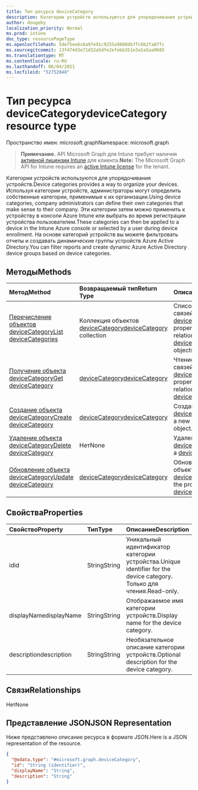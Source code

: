 ```yaml
---
title: Тип ресурса deviceCategory
description: Категории устройств используются для упорядочивания устройств. Используя категории устройств, администраторы могут определить собственные категории, применимые к их организации. Эти категории затем можно применить к устройству в консоли Azure Intune или выбрать во время регистрации устройства пользователем. На основе категорий устройств вы можете фильтровать отчеты и создавать динамические группы устройств Azure Active Directory.
author: dougeby
localization_priority: Normal
ms.prod: intune
doc_type: resourcePageType
ms.openlocfilehash: 5def5ee6c6a97e91c9255a9808db7fc6b2fa07fc
ms.sourcegitcommit: 13f474d3e71d32a5dfe2efebb351e3a1a5aa9685
ms.translationtype: MT
ms.contentlocale: ru-RU
ms.lasthandoff: 06/04/2021
ms.locfileid: "52752048"
---
```

# <a name="devicecategory-resource-type"></a><span data-ttu-id="b976b-106">Тип ресурса deviceCategory</span><span class="sxs-lookup"><span data-stu-id="b976b-106">deviceCategory resource type</span></span>

<span data-ttu-id="b976b-107">Пространство имен: microsoft.graph</span><span class="sxs-lookup"><span data-stu-id="b976b-107">Namespace: microsoft.graph</span></span>

> <span data-ttu-id="b976b-108">**Примечание.** API Microsoft Graph для Intune требует наличия [активной лицензии Intune](https://go.microsoft.com/fwlink/?linkid=839381) для клиента.</span><span class="sxs-lookup"><span data-stu-id="b976b-108">**Note:** The Microsoft Graph API for Intune requires an [active Intune license](https://go.microsoft.com/fwlink/?linkid=839381) for the tenant.</span></span>

<span data-ttu-id="b976b-109">Категории устройств используются для упорядочивания устройств.</span><span class="sxs-lookup"><span data-stu-id="b976b-109">Device categories provides a way to organize your devices.</span></span> <span data-ttu-id="b976b-110">Используя категории устройств, администраторы могут определить собственные категории, применимые к их организации.</span><span class="sxs-lookup"><span data-stu-id="b976b-110">Using device categories, company administrators can define their own categories that make sense to their company.</span></span> <span data-ttu-id="b976b-111">Эти категории затем можно применить к устройству в консоли Azure Intune или выбрать во время регистрации устройства пользователем.</span><span class="sxs-lookup"><span data-stu-id="b976b-111">These categories can then be applied to a device in the Intune Azure console or selected by a user during device enrollment.</span></span> <span data-ttu-id="b976b-112">На основе категорий устройств вы можете фильтровать отчеты и создавать динамические группы устройств Azure Active Directory.</span><span class="sxs-lookup"><span data-stu-id="b976b-112">You can filter reports and create dynamic Azure Active Directory device groups based on device categories.</span></span>

## <a name="methods"></a><span data-ttu-id="b976b-113">Методы</span><span class="sxs-lookup"><span data-stu-id="b976b-113">Methods</span></span>
|<span data-ttu-id="b976b-114">Метод</span><span class="sxs-lookup"><span data-stu-id="b976b-114">Method</span></span>|<span data-ttu-id="b976b-115">Возвращаемый тип</span><span class="sxs-lookup"><span data-stu-id="b976b-115">Return Type</span></span>|<span data-ttu-id="b976b-116">Описание</span><span class="sxs-lookup"><span data-stu-id="b976b-116">Description</span></span>|
|:---|:---|:---|
|[<span data-ttu-id="b976b-117">Перечисление объектов deviceCategory</span><span class="sxs-lookup"><span data-stu-id="b976b-117">List deviceCategories</span></span>](../api/intune-onboarding-devicecategory-list.md)|<span data-ttu-id="b976b-118">Коллекция объектов [deviceCategory](../resources/intune-onboarding-devicecategory.md)</span><span class="sxs-lookup"><span data-stu-id="b976b-118">[deviceCategory](../resources/intune-onboarding-devicecategory.md) collection</span></span>|<span data-ttu-id="b976b-119">Список свойств и связей объектов [deviceCategory](../resources/intune-onboarding-devicecategory.md).</span><span class="sxs-lookup"><span data-stu-id="b976b-119">List properties and relationships of the [deviceCategory](../resources/intune-onboarding-devicecategory.md) objects.</span></span>|
|[<span data-ttu-id="b976b-120">Получение объекта deviceCategory</span><span class="sxs-lookup"><span data-stu-id="b976b-120">Get deviceCategory</span></span>](../api/intune-onboarding-devicecategory-get.md)|[<span data-ttu-id="b976b-121">deviceCategory</span><span class="sxs-lookup"><span data-stu-id="b976b-121">deviceCategory</span></span>](../resources/intune-onboarding-devicecategory.md)|<span data-ttu-id="b976b-122">Чтение свойств и связей объекта [deviceCategory](../resources/intune-onboarding-devicecategory.md).</span><span class="sxs-lookup"><span data-stu-id="b976b-122">Read properties and relationships of the [deviceCategory](../resources/intune-onboarding-devicecategory.md) object.</span></span>|
|[<span data-ttu-id="b976b-123">Создание объекта deviceCategory</span><span class="sxs-lookup"><span data-stu-id="b976b-123">Create deviceCategory</span></span>](../api/intune-onboarding-devicecategory-create.md)|[<span data-ttu-id="b976b-124">deviceCategory</span><span class="sxs-lookup"><span data-stu-id="b976b-124">deviceCategory</span></span>](../resources/intune-onboarding-devicecategory.md)|<span data-ttu-id="b976b-125">Создание объекта [deviceCategory](../resources/intune-onboarding-devicecategory.md).</span><span class="sxs-lookup"><span data-stu-id="b976b-125">Create a new [deviceCategory](../resources/intune-onboarding-devicecategory.md) object.</span></span>|
|[<span data-ttu-id="b976b-126">Удаление объекта deviceCategory</span><span class="sxs-lookup"><span data-stu-id="b976b-126">Delete deviceCategory</span></span>](../api/intune-onboarding-devicecategory-delete.md)|<span data-ttu-id="b976b-127">Нет</span><span class="sxs-lookup"><span data-stu-id="b976b-127">None</span></span>|<span data-ttu-id="b976b-128">Удаление объекта [deviceCategory](../resources/intune-onboarding-devicecategory.md).</span><span class="sxs-lookup"><span data-stu-id="b976b-128">Deletes a [deviceCategory](../resources/intune-onboarding-devicecategory.md).</span></span>|
|[<span data-ttu-id="b976b-129">Обновление объекта deviceCategory</span><span class="sxs-lookup"><span data-stu-id="b976b-129">Update deviceCategory</span></span>](../api/intune-onboarding-devicecategory-update.md)|[<span data-ttu-id="b976b-130">deviceCategory</span><span class="sxs-lookup"><span data-stu-id="b976b-130">deviceCategory</span></span>](../resources/intune-onboarding-devicecategory.md)|<span data-ttu-id="b976b-131">Обновление свойств объекта [deviceCategory](../resources/intune-onboarding-devicecategory.md).</span><span class="sxs-lookup"><span data-stu-id="b976b-131">Update the properties of a [deviceCategory](../resources/intune-onboarding-devicecategory.md) object.</span></span>|

## <a name="properties"></a><span data-ttu-id="b976b-132">Свойства</span><span class="sxs-lookup"><span data-stu-id="b976b-132">Properties</span></span>
|<span data-ttu-id="b976b-133">Свойство</span><span class="sxs-lookup"><span data-stu-id="b976b-133">Property</span></span>|<span data-ttu-id="b976b-134">Тип</span><span class="sxs-lookup"><span data-stu-id="b976b-134">Type</span></span>|<span data-ttu-id="b976b-135">Описание</span><span class="sxs-lookup"><span data-stu-id="b976b-135">Description</span></span>|
|:---|:---|:---|
|<span data-ttu-id="b976b-136">id</span><span class="sxs-lookup"><span data-stu-id="b976b-136">id</span></span>|<span data-ttu-id="b976b-137">String</span><span class="sxs-lookup"><span data-stu-id="b976b-137">String</span></span>|<span data-ttu-id="b976b-138">Уникальный идентификатор категории устройства.</span><span class="sxs-lookup"><span data-stu-id="b976b-138">Unique identifier for the device category.</span></span> <span data-ttu-id="b976b-139">Только для чтения.</span><span class="sxs-lookup"><span data-stu-id="b976b-139">Read-only.</span></span>|
|<span data-ttu-id="b976b-140">displayName</span><span class="sxs-lookup"><span data-stu-id="b976b-140">displayName</span></span>|<span data-ttu-id="b976b-141">String</span><span class="sxs-lookup"><span data-stu-id="b976b-141">String</span></span>|<span data-ttu-id="b976b-142">Отображаемое имя категории устройств.</span><span class="sxs-lookup"><span data-stu-id="b976b-142">Display name for the device category.</span></span>|
|<span data-ttu-id="b976b-143">description</span><span class="sxs-lookup"><span data-stu-id="b976b-143">description</span></span>|<span data-ttu-id="b976b-144">String</span><span class="sxs-lookup"><span data-stu-id="b976b-144">String</span></span>|<span data-ttu-id="b976b-145">Необязательное описание категории устройств.</span><span class="sxs-lookup"><span data-stu-id="b976b-145">Optional description for the device category.</span></span>|

## <a name="relationships"></a><span data-ttu-id="b976b-146">Связи</span><span class="sxs-lookup"><span data-stu-id="b976b-146">Relationships</span></span>
<span data-ttu-id="b976b-147">Нет</span><span class="sxs-lookup"><span data-stu-id="b976b-147">None</span></span>

## <a name="json-representation"></a><span data-ttu-id="b976b-148">Представление JSON</span><span class="sxs-lookup"><span data-stu-id="b976b-148">JSON Representation</span></span>
<span data-ttu-id="b976b-149">Ниже представлено описание ресурса в формате JSON.</span><span class="sxs-lookup"><span data-stu-id="b976b-149">Here is a JSON representation of the resource.</span></span>
<!-- {
  "blockType": "resource",
  "keyProperty": "id",
  "@odata.type": "microsoft.graph.deviceCategory"
}
-->
``` json
{
  "@odata.type": "#microsoft.graph.deviceCategory",
  "id": "String (identifier)",
  "displayName": "String",
  "description": "String"
}
```




